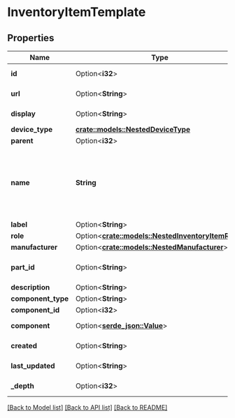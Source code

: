 # InventoryItemTemplate

## Properties

Name | Type | Description | Notes
------------ | ------------- | ------------- | -------------
**id** | Option<**i32**> |  | [optional][readonly]
**url** | Option<**String**> |  | [optional][readonly]
**display** | Option<**String**> |  | [optional][readonly]
**device_type** | [**crate::models::NestedDeviceType**](NestedDeviceType.md) |  | 
**parent** | Option<**i32**> |  | [optional]
**name** | **String** |  {module} is accepted as a substitution for the module bay position when attached to a module type.  | 
**label** | Option<**String**> | Physical label | [optional]
**role** | Option<[**crate::models::NestedInventoryItemRole**](NestedInventoryItemRole.md)> |  | [optional]
**manufacturer** | Option<[**crate::models::NestedManufacturer**](NestedManufacturer.md)> |  | [optional]
**part_id** | Option<**String**> | Manufacturer-assigned part identifier | [optional]
**description** | Option<**String**> |  | [optional]
**component_type** | Option<**String**> |  | [optional]
**component_id** | Option<**i32**> |  | [optional]
**component** | Option<[**serde_json::Value**](.md)> |  | [optional][readonly]
**created** | Option<**String**> |  | [optional][readonly]
**last_updated** | Option<**String**> |  | [optional][readonly]
**_depth** | Option<**i32**> |  | [optional][readonly]

[[Back to Model list]](../README.md#documentation-for-models) [[Back to API list]](../README.md#documentation-for-api-endpoints) [[Back to README]](../README.md)


